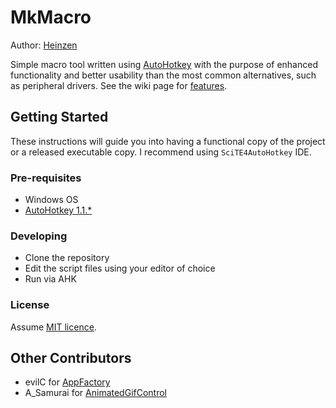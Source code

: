 # MkMacro
Author: [Heinzen](https://github.com/Heinzen)

Simple macro tool written using [AutoHotkey](https://autohotkey.com/) with the purpose of enhanced functionality and better usability than the most common alternatives, such as peripheral drivers. See the wiki page for [features](https://github.com/Heinzen/mkMacro/wiki/Features).

## Getting Started

These instructions will guide you into having a functional copy of the project or a released executable copy. I recommend using `SciTE4AutoHotkey` IDE.

### Pre-requisites

- Windows OS
- [AutoHotkey 1.1.*](https://autohotkey.com/download/)

### Developing

- Clone the repository
- Edit the script files using your editor of choice
- Run via AHK

### License

Assume [MIT licence](https://opensource.org/licenses/MIT).

## Other Contributors

- evilC for [AppFactory](https://github.com/evilC/AppFactory)
- A_Samurai for [AnimatedGifControl](https://autohotkey.com/board/topic/76136-animatedgifcontrol/)
